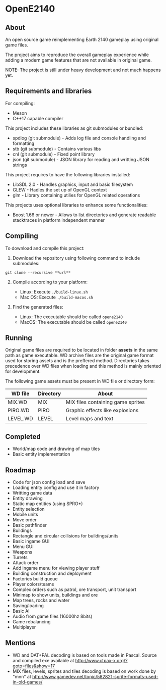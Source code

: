 # OpenE2140

## About
An open source game reimplementing Earth 2140 gameplay using original game files.

The project aims to reproduce the overall gameplay experience while adding a modern game features
that are not available in original game.

NOTE: The project is still under heavy development and not much happens yet.

## Requirements and libraries
For compiling:
- Meson
- C++17 capable compiler

This project includes these libraries as git submodules or bundled:
- spdlog (git submodule) - Adds log file and console handling and formatting
- stb (git submodule) - Contains various libs
- cnl (git submodule) - Fixed point library
- json (git submodule) - JSON library for reading and writting JSON strings

This project requires to have the following libraries installed:
- LibSDL 2.0 - Handles graphics, input and basic filesystem
- GLEW - Hadles the set up of OpenGL context
- glm - Library containing utilies for OpenGL related operations

This projects uses optional libraries to enhance some functionalities:
- Boost 1.66 or newer - Allows to list directories and generate readable stacktraces in platform independent manner

## Compiling
To download and compile this project:
1. Download the repository using following command to include submodules:
```
git clone --recursive **url**
```

2. Compile according to your platform:
    - Linux:
        Execute `./build-linux.sh`
    - Mac OS:
        Execute `./build-macos.sh`
        
3. Find the generated files:
    - Linux:
        The executable should be called `opene2140`
    - MacOS:
        The executable should be called `opene2140`

## Running
Original game files are required to be located in folder **assets** in the same path as game executable.
WD archive files are the original game format used for storing assets and is the preffered method.
Directories takes precedence over WD files when loading and this method is mainly oriented for development.

The following game assets must be present in WD file or directory form:

| WD file | Directory | About |
| --- | --- | --- |
| MIX.WD | MIX | MIX files containing game sprites |
| PIRO.WD | PIRO | Graphic effects like explosions |
| LEVEL.WD | LEVEL | Level maps and text |

## Completed
- World/map code and drawing of map tiles
- Basic entity implementation

## Roadmap
- Code for json config load and save
- Loading entity config and use it in factory
- Writting game data
- Entity drawing
- Static map entities (using SPRO*)
- Entity selection
- Mobile units
- Move order
- Basic pathfinder
- Buildings
- Rectangle and circular collisions for buildings/units 
- Basic ingame GUI
- Menu GUI
- Weapons
- Turrets
- Attack order
- Add ingame menu for viewing player stuff
- Building construction and deployment
- Factories build queue
- Player colors/teams
- Complex orders such as patrol, ore transport, unit transport
- Minimap to show units, buildings and ore
- Map trees, rocks and water
- Saving/loading
- Basic AI
- Audio from game files (16000hz 8bits)
- Game rebalancing
- Multiplayer

## Mentions
- WD and DAT+PAL decoding is based on tools made in Pascal. Source and compiled exe available at http://www.ctpax-x.org/?goto=files&show=17
- MIX files, levels, sprites and tiles decoding is based on work done by "mnn" at http://www.gamedev.net/topic/582821-sprite-formats-used-in-old-games/